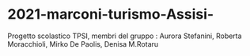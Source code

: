 # 2021-marconi-turismo-Assisi-
Progetto scolastico TPSI, membri del gruppo : Aurora Stefanini, Roberta Moracchioli, Mirko De Paolis, Denisa M.Rotaru

